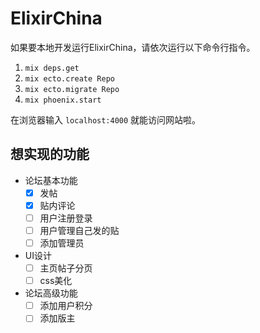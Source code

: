 # ElixirChina

如果要本地开发运行ElixirChina，请依次运行以下命令行指令。

1. `mix deps.get`
2. `mix ecto.create Repo`
3. `mix ecto.migrate Repo`
4. `mix phoenix.start`

在浏览器输入 `localhost:4000` 就能访问网站啦。

## 想实现的功能
- 论坛基本功能
  - [x] 发帖
  - [x] 贴内评论
  - [ ] 用户注册登录
  - [ ] 用户管理自己发的贴
  - [ ] 添加管理员

- UI设计
  - [ ] 主页帖子分页
  - [ ] css美化

- 论坛高级功能
  - [ ] 添加用户积分
  - [ ] 添加版主